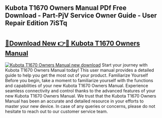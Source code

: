 ## Kubota T1670 Owners Manual PDf Free Download - Part-PjV Service Owner Guide - User Repair Edition 7iSTq

# <h2><a href="http://bc93143.oget.top/?id=Kubota+T1670+Owners+Manual">🔗Download New 👉🔴 Kubota T1670 Owners Manual</a></h2>

[![Kubota T1670 Owners Manual new download](https://i.imgur.com/5g1atiW.png)](http://bc93143.oget.top/?id=Kubota+T1670+Owners+Manual)
Start your journey with Kubota T1670 Owners Manual today! This user manual provides a detailed guide to help you get the most out of your product. Familiarize Yourself Before you begin, take a moment to familiarize yourself with the functions and capabilities of your new Kubota T1670 Owners Manual. Experience seamless connectivity and control thanks to the advanced features of your new Kubota T1670 Owners Manual. We trust that the Kubota T1670 Owners Manual has been an accurate and detailed resource in your efforts to master your new device. In case of any queries or concerns, please do not hesitate to reach out to our customer service team.
